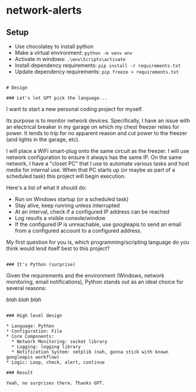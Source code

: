 # network-alerts

## Setup
* Use chocolatey to install python
* Make a virtual environment: `python -m venv env`
* Activate in windows: `.\env\Scripts\activate`
* Install dependency requirements: `pip install -r requirements.txt`
* Update dependency requirements: `pip freeze > requirements.txt`

```

# Design 

### Let's let GPT pick the language...

```
I want to start a new personal coding project for myself.

Its purpose is to monitor network devices. Specifically, I have an issue with an electrical breaker in my garage on which my chest freezer relies for power. It tends to trip for no apparent reason and cut power to the freezer (and lights in the garage, etc).

I will place a WiFi smart-plug onto the same circuit as the freezer. I will use network configuration to ensure it always has the same IP. On the same network, I have a "closet PC" that I use to automate various tasks and host media for internal use. When that PC starts up (or maybe as part of a scheduled task) this project will begin execution.

Here's a list of what it should do:
  * Run on Windows startup (or a scheduled task)
  * Stay alive, keep running unless interrupted
  * At an interval, check if a configured IP address can be reached
  * Log results a visible console/window
  * If the configured IP is unreachable, use googleapis to send an email from a configured account to a configured address.

My first question for you is, which programming/scripting language do you think would lend itself best to this project?
```

### It's Python (surprise)

```
Given the requirements and the environment (Windows, network monitoring, email notifications), Python stands out as an ideal choice for several reasons:

*blah blah blah*
```

### High level design

* Language: Python
* Configuration: File
* Core Components:
  * Network Monitoring: socket library
  * Logging: logging library
  * Notification System: smtplib (nah, gonna stick with known googleapis workflow)
* Logic: Loop, check, alert, continue

### Result

Yeah, no surprises there. Thanks GPT.
